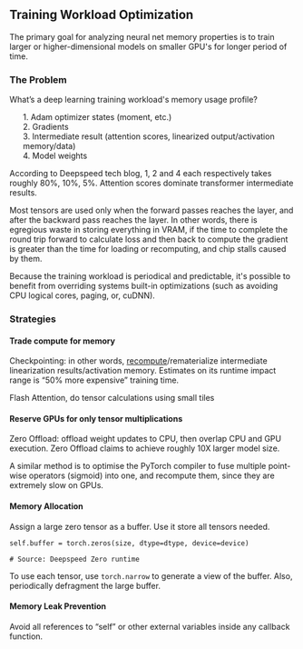 ## Training Workload Optimization

The primary goal for analyzing neural net memory properties is to train larger or higher-dimensional models on smaller GPU's for longer period of time.

### The Problem

What’s a deep learning training workload's memory usage profile? 

<ul style="list-style-type:none;">
  <li>1. Adam optimizer states (moment, etc.)</li>
  <li>2. Gradients</li>
  <li>3. Intermediate result  (attention scores, linearized output/activation memory/data) </li>
  <li>4. Model weights</li>
</ul>

According to Deepspeed tech blog, 1, 2 and 4 each respectively takes roughly 80%, 10%, 5%. 
Attention scores dominate transformer intermediate results. 

Most tensors are used only when the forward passes reaches the layer, and after the backward pass reaches the layer. In other words, there is egregious waste in storing everything in VRAM, if the time to complete the round trip forward to calculate loss and then back to compute the gradient is greater than the time for loading or recomputing, and chip stalls caused by them. 

Because the training workload is periodical and predictable, it's possible to benefit from overriding systems built-in optimizations (such as avoiding CPU logical cores, paging, or, cuDNN).

### Strategies
#### Trade compute for memory

Checkpointing:  in other words, [recompute](https://jax.readthedocs.io/en/latest/_autosummary/jax.checkpoint.html)/rematerialize intermediate linearization results/activation memory. Estimates on its runtime impact range is “50% more expensive” training time.

Flash Attention, do tensor calculations using small tiles

#### Reserve GPUs for only tensor multiplications

Zero Offload: offload weight updates to CPU, then overlap CPU and GPU execution. Zero Offload claims to achieve roughly 10X larger model size.

A similar method is to optimise the PyTorch compiler to fuse multiple point-wise operators (sigmoid) into one, and recompute them, since they are extremely slow on GPUs. 

#### Memory Allocation

Assign a large zero tensor as a buffer. Use it store all tensors needed.

```
self.buffer = torch.zeros(size, dtype=dtype, device=device)

# Source: Deepspeed Zero runtime
```


To use each tensor, use `torch.narrow` to generate a view of the buffer. Also, periodically defragment the large buffer.


#### Memory Leak Prevention

Avoid all references to “self” or other external variables inside any callback function.